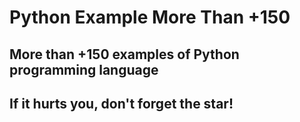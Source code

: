 # Python Example More Than +150
## More than +150 examples of Python programming language
## If it hurts you, don't forget the star!
